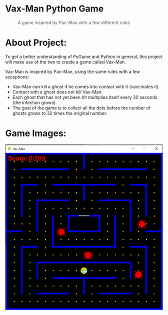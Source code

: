 # Vax-Man Python Game

> A game inspired by Pac-Man with a few different rules

# About Project:

To get a better understanding of PyGame and Python in general, this project will make use of the two to create a game called Vax-Man.

Vax-Man is inspired by Pac-Man, using the same rules with a few exceptions:

* Vax-Man can kill a ghost if he comes into contact with it (vaccinates it).
* Contact with a ghost does not kill Vax-Man.
* Each ghost that has not yet been hit multiplies itself every 30 seconds (the infection grows).
* The goal of the game is to collect all the dots before the number of ghosts grows to 32 times the original number.

# Game Images:

<img src="/images/vaxman preview.png" alt="Image of game"/>
